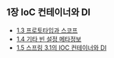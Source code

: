 ## 1장 IoC 컨테이너와 DI
- [1.3 프로토타입과 스코프](./1장%20IoC%20컨테이너와%20DI/1.3%20프로토타입과%20스코프.md)
- [1.4 기타 빈 설정 메타정보](./1장%20IoC%20컨테이너와%20DI/1.4%20기타%20빈%20설정%20메타정보.md)
- [1.5 스프링 3.1의 IOC 컨테이너와 DI](./1장%20IoC%20컨테이너와%20DI/1.5%20스프링%203.1의%20IOC%20컨테이너와%20DI.md)